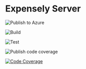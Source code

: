 # Expensely Server

![Publish to Azure](https://github.com/m-jovanovic/expensely-server/workflows/Publish%20to%20Azure/badge.svg)

![Build](https://github.com/m-jovanovic/expensely-server/workflows/Build/badge.svg)

![Test](https://github.com/m-jovanovic/expensely-server/workflows/Test/badge.svg)<br/>

![Publish code coverage](https://github.com/m-jovanovic/expensely-server/workflows/Publish%20code%20coverage/badge.svg)

[![Code Coverage](https://codecov.io/gh/m-jovanovic/expensely-server/branch/main/graph/badge.svg?token=ZTAD7WPCHB)](https://codecov.io/gh/m-jovanovic/expensely-server)